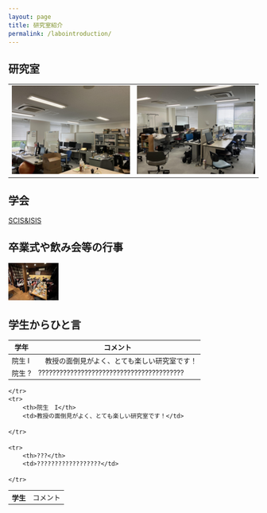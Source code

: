 ```yaml
---
layout: page
title: 研究室紹介
permalink: /labointroduction/
---
```

## 研究室
<table>
    <tr>
        <td><img src="/public/img/lab1.jpg" alt=""></td>
        <td><img src="/public/img/lab2.jpg" alt=""></td>
    </tr>
</table>

## 学会
[SCIS&ISIS](https://www.google.com/url?sa=t&source=web&rct=j&opi=89978449&url=http://soft-cr.org/scis/2024/&ved=2ahUKEwisr7DA84SIAxWWj68BHT6SDRIQFnoECAgQAQ&usg=AOvVaw1I3nQyUM5TXF1intbgu0cG)

## 卒業式や飲み会等の行事
<img src="/public/img/gradCeremony.jpg" width="20%" alt="">

## 学生からひと言


| 学年 | コメント |
|------|----------|
| 院生 I | 　教授の面倒見がよく、とても楽しい研究室です！ |
| 院生 ? | ????????????????????????????????????????? |

<table  class="c-compare">
    <tr>
        <th>学生</th>
        <td>コメント</td>
        
    </tr>
    <tr>
        <th>院生　I</th>
        <td>教授の面倒見がよく、とても楽しい研究室です！</td>
        
    </tr>

    <tr>
        <th>???</th>
        <td>??????????????????</td>
        
    </tr>
</table>